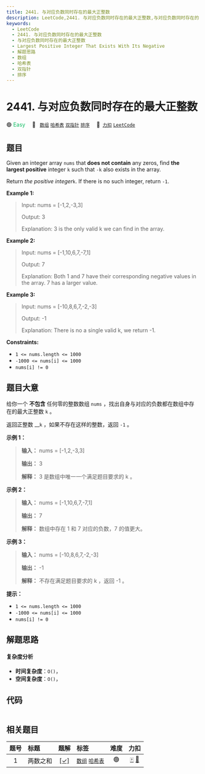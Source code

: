 ```yaml
---
title: 2441. 与对应负数同时存在的最大正整数
description: LeetCode,2441. 与对应负数同时存在的最大正整数,与对应负数同时存在的最大正整数,Largest Positive Integer That Exists With Its Negative,解题思路,数组,哈希表,双指针,排序
keywords:
  - LeetCode
  - 2441. 与对应负数同时存在的最大正整数
  - 与对应负数同时存在的最大正整数
  - Largest Positive Integer That Exists With Its Negative
  - 解题思路
  - 数组
  - 哈希表
  - 双指针
  - 排序
---
```


# 2441. 与对应负数同时存在的最大正整数

🟢 <font color=#15bd66>Easy</font>&emsp; 🔖&ensp; [`数组`](/tag/array.md) [`哈希表`](/tag/hash-table.md) [`双指针`](/tag/two-pointers.md) [`排序`](/tag/sorting.md)&emsp; 🔗&ensp;[`力扣`](https://leetcode.cn/problems/largest-positive-integer-that-exists-with-its-negative) [`LeetCode`](https://leetcode.com/problems/largest-positive-integer-that-exists-with-its-negative)

## 题目

Given an integer array `nums` that **does not contain** any zeros, find **the
largest positive** integer `k` such that `-k` also exists in the array.

Return _the positive integer_`k`. If there is no such integer, return `-1`.



**Example 1:**

> Input: nums = [-1,2,-3,3]
> 
> Output: 3
> 
> Explanation: 3 is the only valid k we can find in the array.

**Example 2:**

> Input: nums = [-1,10,6,7,-7,1]
> 
> Output: 7
> 
> Explanation: Both 1 and 7 have their corresponding negative values in the array. 7 has a larger value.

**Example 3:**

> Input: nums = [-10,8,6,7,-2,-3]
> 
> Output: -1
> 
> Explanation: There is no a single valid k, we return -1.

**Constraints:**

  * `1 <= nums.length <= 1000`
  * `-1000 <= nums[i] <= 1000`
  * `nums[i] != 0`


## 题目大意

给你一个 **不包含** 任何零的整数数组 `nums` ，找出自身与对应的负数都在数组中存在的最大正整数 `k` 。

返回正整数 __`k` ，如果不存在这样的整数，返回 `-1` 。



**示例 1：**

> 
> 
> 
> 
> 
> **输入：** nums = [-1,2,-3,3]
> 
> **输出：** 3
> 
> **解释：** 3 是数组中唯一一个满足题目要求的 k 。
> 
> 

**示例 2：**

> 
> 
> 
> 
> 
> **输入：** nums = [-1,10,6,7,-7,1]
> 
> **输出：** 7
> 
> **解释：** 数组中存在 1 和 7 对应的负数，7 的值更大。
> 
> 

**示例 3：**

> 
> 
> 
> 
> 
> **输入：** nums = [-10,8,6,7,-2,-3]
> 
> **输出：** -1
> 
> **解释：** 不存在满足题目要求的 k ，返回 -1 。
> 
> 



**提示：**

  * `1 <= nums.length <= 1000`
  * `-1000 <= nums[i] <= 1000`
  * `nums[i] != 0`


## 解题思路

#### 复杂度分析

- **时间复杂度**：`O()`，
- **空间复杂度**：`O()`，

## 代码

```javascript

```

## 相关题目

<!-- prettier-ignore -->
| 题号 | 标题 | 题解 | 标签 | 难度 | 力扣 |
| :------: | :------ | :------: | :------ | :------: | :------: |
| 1 | 两数之和 | [[✓]](/problem/0001.md) |  [`数组`](/tag/array.md) [`哈希表`](/tag/hash-table.md) | 🟢 | [🀄️](https://leetcode.cn/problems/two-sum) [🔗](https://leetcode.com/problems/two-sum) |